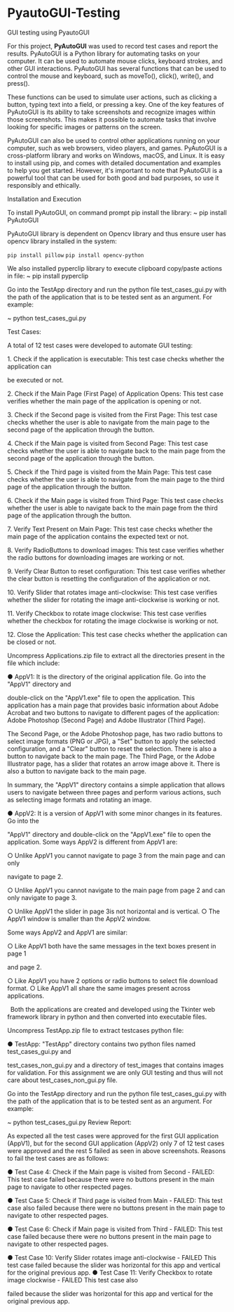 # PyautoGUI-Testing
GUI testing using PyautoGUI


For this project, **PyAutoGUI** was used to record test cases and report the results.
PyAutoGUI is a Python library for automating tasks on your computer. It can be used to
automate mouse clicks, keyboard strokes, and other GUI interactions. PyAutoGUI has several
functions that can be used to control the mouse and keyboard, such as moveTo(), click(), write(),
and press().

These functions can be used to simulate user actions, such as clicking a button, typing text into
a field, or pressing a key. One of the key features of PyAutoGUI is its ability to take screenshots
and recognize images within those screenshots. This makes it possible to automate tasks that
involve looking for specific images or patterns on the screen.

PyAutoGUI can also be used to control other applications running on your computer, such as
web browsers, video players, and games. PyAutoGUI is a cross-platform library and works on
Windows, macOS, and Linux. It is easy to install using pip, and comes with detailed
documentation and examples to help you get started. However, it's important to note that
PyAutoGUI is a powerful tool that can be used for both good and bad purposes, so use it
responsibly and ethically.

Installation and Execution

To install PyAutoGUI, on command prompt pip install the library: ~ pip install PyAutoGUI

PyAutoGUI library is dependent on Opencv library and thus ensure user has opencv library
installed in the system:

   `pip install pillow`
   `pip install opencv-python`

We also installed pyperclip library to execute clipboard copy/paste actions in file: ~ pip install pyperclip

Go into the TestApp directory and run the python file test\_cases\_gui.py with the path of the
application that is to be tested sent as an argument. For example:

~ python test\_cases\_gui.py <complete absolute path of the
application>

Test Cases:




<a name="br3"></a>A total of 12 test cases were developed to automate GUI testing:

1\. Check if the application is executable: This test case checks whether the application can

be executed or not.

2\. Check if the Main Page (First Page) of Application Opens: This test case verifies
 whether the main page of the application is opening or not.

3\. Check if the Second page is visited from the First Page: This test case checks whether
 the user is able to navigate from the main page to the second page of the application
 through the button.

4\. Check if the Main page is visited from Second Page: This test case checks whether the
 user is able to navigate back to the main page from the second page of the application
 through the button.

5\. Check if the Third page is visited from the Main Page: This test case checks whether the
 user is able to navigate from the main page to the third page of the application through
 the button.

6\. Check if the Main page is visited from Third Page: This test case checks whether the
 user is able to navigate back to the main page from the third page of the application
 through the button.

7\. Verify Text Present on Main Page: This test case checks whether the main page of the
 application contains the expected text or not.

8\. Verify RadioButtons to download images: This test case verifies whether the radio
 buttons for downloading images are working or not.

9\. Verify Clear Button to reset configuration: This test case verifies whether the clear button
 is resetting the configuration of the application or not.

10\. Verify Slider that rotates image anti-clockwise: This test case verifies whether the slider
 for rotating the image anti-clockwise is working or not.

11\. Verify Checkbox to rotate image clockwise: This test case verifies whether the checkbox
 for rotating the image clockwise is working or not.

12\. Close the Application: This test case checks whether the application can be closed or
 not.

Uncompress Applications.zip file to extract all the directories present in the file which include:

● AppV1: It is the directory of the original application file. Go into the "AppV1" directory and

double-click on the "AppV1.exe" file to open the application. This application has a main
page that provides basic information about Adobe Acrobat and two buttons to navigate
to different pages of the application: Adobe Photoshop (Second Page) and Adobe
Illustrator (Third Page).

The Second Page, or the Adobe Photoshop page, has two radio buttons to select image
formats (PNG or JPG), a "Set" button to apply the selected configuration, and a "Clear"
button to reset the selection. There is also a button to navigate back to the main page.
The Third Page, or the Adobe Illustrator page, has a slider that rotates an arrow image
above it. There is also a button to navigate back to the main page.

In summary, the "AppV1" directory contains a simple application that allows users to
navigate between three pages and perform various actions, such as selecting image
formats and rotating an image.

● AppV2: It is a version of AppV1 with some minor changes in its features. Go into the

"AppV1" directory and double-click on the "AppV1.exe" file to open the application.
Some ways AppV2 is different from AppV1 are:

○ Unlike AppV1 you cannot navigate to page 3 from the main page and can only

navigate to page 2.

○ Unlike AppV1 you cannot navigate to the main page from page 2 and can only
 navigate to page 3.

○ Unlike AppV1 the slider in page 3is not horizontal and is vertical.
○ The AppV1 window is smaller than the AppV2 window.

Some ways AppV2 and AppV1 are similar:

○ Like AppV1 both have the same messages in the text boxes present in page 1

and page 2.

○ Like AppV1 you have 2 options or radio buttons to select file download format.
○ Like AppV1 all share the same images present across applications.

` `Both the applications are created and developed using the Tkinter web framework library
in python and then converted into executable files.

Uncompress TestApp.zip file to extract testcases python file:

● TestApp: "TestApp" directory contains two python files named test\_cases\_gui.py and

test\_cases\_non\_gui.py and a directory of test\_images that contains images for
validation. For this assignment we are only GUI testing and thus will not care about
test\_cases\_non\_gui.py file.




<a name="br2"></a>Go into the TestApp directory and run the python file test\_cases\_gui.py with the path of
the application that is to be tested sent as an argument. For example:

~ python test\_cases\_gui.py <complete absolute path of the application>
Review Report:




<a name="br6"></a>As expected all the test cases were approved for the first GUI application (AppV1), but for the
second GUI application (AppV2) only 7 of 12 test cases were approved and the rest 5 failed as
seen in above screenshots. Reasons to fail the test cases are as follows:

● Test Case 4: Check if the Main page is visited from Second - FAILED: This test case
 failed because there were no buttons present in the main page to navigate to other
 respected pages.

● Test Case 5: Check if Third page is visited from Main - FAILED: This test case also failed
 because there were no buttons present in the main page to navigate to other respected
 pages.

● Test Case 6: Check if Main page is visited from Third - FAILED: This test case failed
 because there were no buttons present in the main page to navigate to other respected
 pages.

● Test Case 10: Verify Slider rotates image anti-clockwise - FAILED This test case failed
 because the slider was horizontal for this app and vertical for the original previous app.
● Test Case 11: Verify Checkbox to rotate image clockwise - FAILED This test case also

failed because the slider was horizontal for this app and vertical for the original previous
app.
